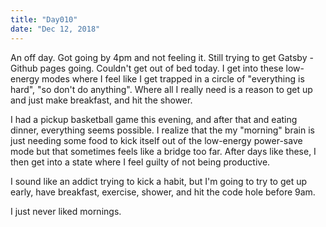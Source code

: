 ```yaml
---
title: "Day010"
date: "Dec 12, 2018"
---
```

An off day. Got going by 4pm and not feeling it. Still trying to get Gatsby - Github pages going. Couldn't get out of bed today. I get into these low-energy modes where I feel like I get trapped in a circle of "everything is hard", "so don't do anything". Where all I really need is a reason to get up and just make breakfast, and hit the shower.

I had a pickup basketball game this evening, and after that and eating dinner, everything seems possible. I realize that the my "morning" brain is just needing some food to kick itself out of the low-energy power-save mode but that sometimes feels like a bridge too far. After days like these, I then get into a state where I feel guilty of not being productive.

I sound like an addict trying to kick a habit, but I'm going to try to get up early, have breakfast, exercise, shower, and hit the code hole before 9am.

I just never liked mornings.


